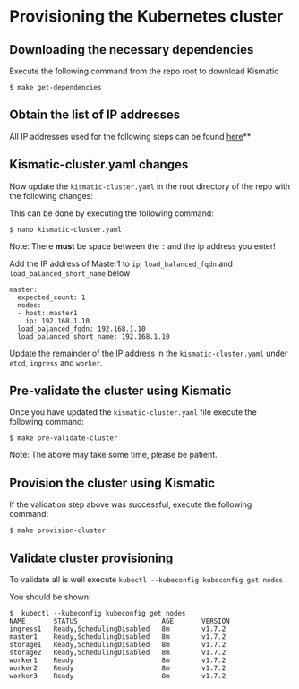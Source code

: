 # Provisioning the Kubernetes cluster

## Downloading the necessary dependencies

Execute the following command from the repo root to download Kismatic

```
$ make get-dependencies
```

## Obtain the list of IP addresses

All IP addresses used for the following steps can be found [here](https://cloud.digitalocean.com/tags/google-developer-group-demo)**

## Kismatic-cluster.yaml changes

Now update the `kismatic-cluster.yaml` in the root directory of the repo with the following changes:

This can be done by executing the following command:

```
$ nano kismatic-cluster.yaml
```

Note: There **must** be space between the `:` and the ip address you enter!

Add the IP address of Master1 to `ip`, `load_balanced_fqdn` and `load_balanced_short_name` below

```
master:
  expected_count: 1
  nodes:
  - host: master1
    ip: 192.168.1.10
  load_balanced_fqdn: 192.168.1.10
  load_balanced_short_name: 192.168.1.10
```

Update the remainder of the IP address in the `kismatic-cluster.yaml` under `etcd`, `ingress` and `worker`.

## Pre-validate the cluster using Kismatic

Once you have updated the `kismatic-cluster.yaml` file execute the following command:

```
$ make pre-validate-cluster
```

Note: The above may take some time, please be patient.

## Provision the cluster using Kismatic

If the validation step above was successful, execute the following command:

```
$ make provision-cluster
```

## Validate cluster provisioning

To validate all is well execute `kubectl --kubeconfig kubeconfig get nodes`

You should be shown:

```
$  kubectl --kubeconfig kubeconfig get nodes
NAME       STATUS                     AGE       VERSION
ingress1   Ready,SchedulingDisabled   8m        v1.7.2
master1    Ready,SchedulingDisabled   8m        v1.7.2
storage1   Ready,SchedulingDisabled   8m        v1.7.2
storage2   Ready,SchedulingDisabled   8m        v1.7.2
worker1    Ready                      8m        v1.7.2
worker2    Ready                      8m        v1.7.2
worker3    Ready                      8m        v1.7.2
```